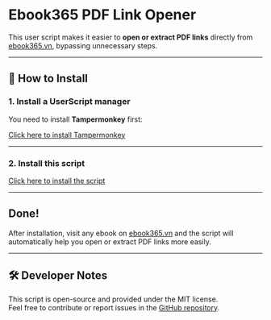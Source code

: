 # Ebook365 PDF Link Opener

This user script makes it easier to **open or extract PDF links** directly from [ebook365.vn](https://ebook365.vn), bypassing unnecessary steps.

---

## 🚀 How to Install

### 1. Install a UserScript manager

You need to install **Tampermonkey** first:

[Click here to install Tampermonkey](https://www.tampermonkey.net/)

---

### 2. Install this script

[Click here to install the script](https://github.com/UNZG/ebook365-pdf-link-open/raw/refs/heads/main/ebook365pdflinkopen.user.js)

---

## Done!

After installation, visit any ebook on [ebook365.vn](https://ebook365.vn) and the script will automatically help you open or extract PDF links more easily.

---

## 🛠 Developer Notes

This script is open-source and provided under the MIT license.  
Feel free to contribute or report issues in the [GitHub repository](https://github.com/UNZG/ebook365-pdf-link-open).

